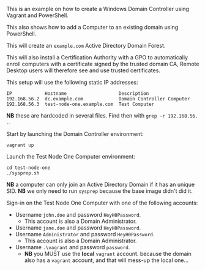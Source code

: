 
This is an example on how to create a Windows Domain Controller using Vagrant and PowerShell.

This also shows how to add a Computer to an existing domain using PowerShell.

This will create an `example.com` Active Directory Domain Forest.

This will also install a Certification Authority with a GPO to automatically enroll
computers with a certificate signed by the trusted domain CA, Remote Desktop users
will therefore see and use trusted certificates.  

This setup will use the following static IP addresses:

    IP            Hostname                   Description
    192.168.56.2  dc.example.com             Domain Controller Computer
    192.168.56.3  test-node-one.example.com  Test Computer

**NB** these are hardcoded in several files. Find then with `grep -r 192.168.56. .`.


Start by launching the Domain Controller environment:

    vagrant up

Launch the Test Node One Computer environment:

    cd test-node-one
    ./sysprep.sh

**NB** a computer can only join an Active Directory Domain if it has an unique SID.
**NB** we only need to run `sysprep` because the base image didn't did it.

Sign-in on the Test Node One Computer with one of the following accounts:

* Username `john.doe` and password `HeyH0Password`.
  * This account is also a Domain Administrator.
* Username `jane.doe` and password `HeyH0Password`.
* Username `Administrator` and password `HeyH0Password`.
  * This account is also a Domain Administrator.
* Username `.\vagrant` and password `password`.
  * **NB** you MUST use the **local** `vagrant` account. because the domain also has a `vagrant` account, and that will mess-up the local one...
